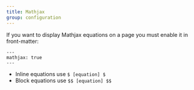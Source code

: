 ```yaml
---
title: Mathjax
group: configuration
---
```


If you want to display Mathjax equations on a page you must enable it in front-matter:

```
---
mathjax: true
---
```

* Inline equations use `$ [equation] $`
* Block equations use `$$ [equation] $$`
